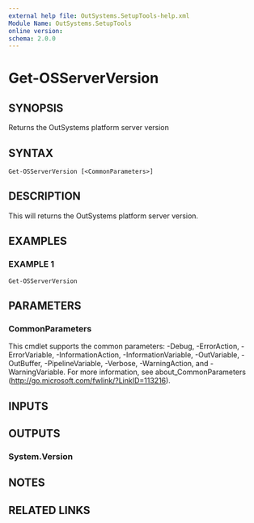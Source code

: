 ```yaml
---
external help file: OutSystems.SetupTools-help.xml
Module Name: OutSystems.SetupTools
online version:
schema: 2.0.0
---
```


# Get-OSServerVersion

## SYNOPSIS
Returns the OutSystems platform server version

## SYNTAX

```
Get-OSServerVersion [<CommonParameters>]
```

## DESCRIPTION
This will returns the OutSystems platform server version.

## EXAMPLES

### EXAMPLE 1
```
Get-OSServerVersion
```

## PARAMETERS

### CommonParameters
This cmdlet supports the common parameters: -Debug, -ErrorAction, -ErrorVariable, -InformationAction, -InformationVariable, -OutVariable, -OutBuffer, -PipelineVariable, -Verbose, -WarningAction, and -WarningVariable.
For more information, see about_CommonParameters (http://go.microsoft.com/fwlink/?LinkID=113216).

## INPUTS

## OUTPUTS

### System.Version
## NOTES

## RELATED LINKS
